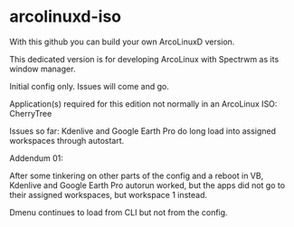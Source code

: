 # arcolinuxd-iso

With this github you can build your own ArcoLinuxD version.

This dedicated version is for developing ArcoLinux with Spectrwm as its window manager.

Initial config only. Issues will come and go.

Application(s) required for this edition not normally in an ArcoLinux ISO: CherryTree

Issues so far: Kdenlive and Google Earth Pro do long load into assigned workspaces through autostart.

Addendum 01:

After some tinkering on other parts of the config and a reboot in VB, Kdenlive and Google Earth Pro autorun worked, but the apps did not go to their assigned workspaces, but workspace 1 instead.

Dmenu continues to load from CLI but not from the config.

